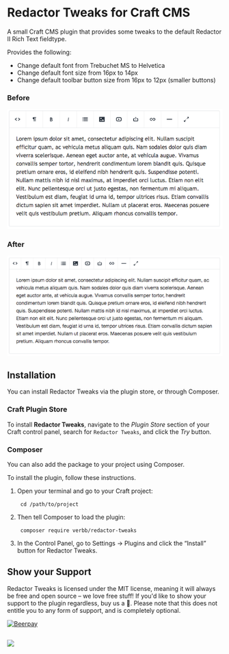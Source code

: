 # Redactor Tweaks for Craft CMS
A small Craft CMS plugin that provides some tweaks to the default Redactor II Rich Text fieldtype.

Provides the following:

- Change default font from Trebuchet MS to Helvetica 
- Change default font size from 16px to 14px
- Change default toolbar button size from 16px to 12px (smaller buttons)

### Before

<img src="https://raw.githubusercontent.com/engram-design/Redactor-Tweaks/master/screenshots/before.png">

### After

<img src="https://raw.githubusercontent.com/engram-design/Redactor-Tweaks/master/screenshots/after.png">

## Installation
You can install Redactor Tweaks via the plugin store, or through Composer.

### Craft Plugin Store
To install **Redactor Tweaks**, navigate to the _Plugin Store_ section of your Craft control panel, search for `Redactor Tweaks`, and click the _Try_ button.

### Composer
You can also add the package to your project using Composer.

To install the plugin, follow these instructions.

1. Open your terminal and go to your Craft project:

        cd /path/to/project

2. Then tell Composer to load the plugin:
    
        composer require verbb/redactor-tweaks

3. In the Control Panel, go to Settings → Plugins and click the “Install” button for Redactor Tweaks.

## Show your Support

Redactor Tweaks is licensed under the MIT license, meaning it will always be free and open source – we love free stuff! If you'd like to show your support to the plugin regardless, buy us a :beers:. Please note that this does not entitle you to any form of support, and is completely optional.

[![Beerpay](https://beerpay.io/verbb/redactor-tweaks/badge.svg?style=beer-square)](https://beerpay.io/verbb/redactor-tweaks)

<h2></h2>

<a href="https://verbb.io" target="_blank">
  <img width="100" src="https://verbb.io/assets/img/verbb-pill.svg">
</a>

